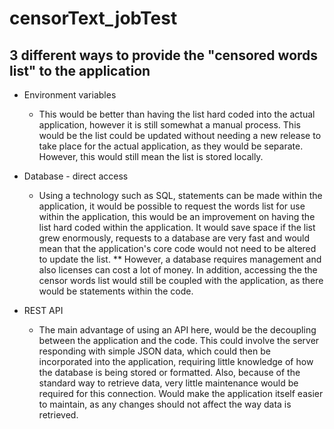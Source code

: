 # censorText_jobTest

## 3 different ways to provide the "censored words list" to the application
* Environment variables 
  * This would be better than having the list hard coded into the actual application, however it is still somewhat a manual process. This would be the list could be updated without needing a new release to take place for the actual application, as they would be separate. However, this would still mean the list is stored locally. 

* Database - direct access
  * Using a technology such as SQL, statements can be made within the application, it would be possible to request the words list for use within the application, this would be an improvement on having the list hard coded within the application. It would save space if the list grew enormously, requests to a database are very fast and would mean that the application's core code would not need to be altered to update the list.
** However, a database requires management and also licenses can cost a lot of money. In addition, accessing the the censor words list would still be coupled with the application, as there would be statements within the code.

* REST API
  * The main advantage of using an API here, would be the decoupling between the application and the code. This could involve the server responding with simple JSON data, which could then be incorporated into the application, requiring little knowledge of how the database is being stored or formatted. Also, because of the standard way to retrieve data, very little maintenance would be required for this connection. Would make the application itself easier to maintain, as any changes should not affect the way data is retrieved. 
